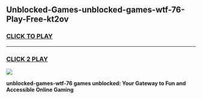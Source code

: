 
## Unblocked-Games-unblocked-games-wtf-76-Play-Free-kt2ov
<h3>
<a href="https://premium76.site?title=unblocked-games-wtf-76&ref=19M">CLICK TO PLAY</a></h3>
<hr>

<h3>
<a href="https://premium76.site?title=unblocked-games-wtf-76&ref=19M">CLICK 2 PLAY</a>
  
</h3>

<a href="https://premium76.site?title=unblocked-games-wtf-76&ref=19M"><img src="https://clearcache.store/games.png"></a>


**unblocked-games-wtf-76 games unblocked: Your Gateway to Fun and Accessible Online Gaming**
